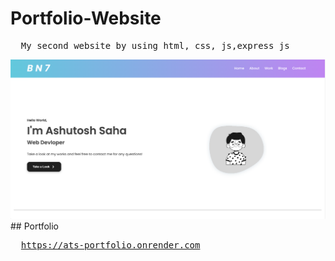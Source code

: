 # Portfolio-Website
<pre>
  My second website by using html, css, js,express js
</pre>
<img src="./port.png" alt="">
## Portfolio 
<pre>
  <a href="https://ats-portfolio.onrender.com">https://ats-portfolio.onrender.com</a>
</pre>
